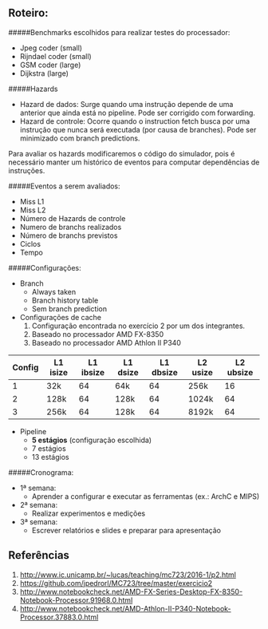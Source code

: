 Roteiro:
----
#####Benchmarks escolhidos para realizar testes do processador:
* Jpeg coder (small)
* Rijndael coder (small)
* GSM coder (large)
* Dijkstra (large)
 
#####Hazards
* Hazard de dados: Surge quando uma instrução depende de uma anterior que ainda está no pipeline. Pode ser corrigido com forwarding.
* Hazard de controle: Ocorre quando o instruction fetch busca por uma instrução que nunca será executada (por causa de branches). Pode ser minimizado com branch predictions.

Para avaliar os hazards modificaremos o código do simulador, pois é necessário manter um histórico de eventos para computar dependências de instruções.

#####Eventos a serem avaliados:
* Miss L1
* Miss L2
* Número de Hazards de controle
* Numero de branchs realizados
* Número de branchs previstos
* Ciclos 
* Tempo

#####Configurações:
* Branch
  * Always taken
  * Branch history table
  * Sem branch prediction
* Configurações de cache
  1. Configuração encontrada no exercício 2 por um dos integrantes.
  2. Baseado no processador AMD FX-8350
  3. Baseado no processador AMD Athlon II P340

|Config | L1 isize | L1 ibsize | L1 dsize | L1 dbsize | L2 usize | L2 ubsize |
| --- | --- | --- | --- | --- | --- | --- |
| 1 | 32k | 64 | 64k | 64 | 256k | 16 |
| 2 | 128k | 64 | 128k | 64 | 1024k | 64 |
| 3 | 256k | 64 | 128k | 64 | 8192k | 64 |
 

* Pipeline
  * __5 estágios__ (configuração escolhida)
  * 7 estágios
  * 13 estágios


#####Cronograma:
* 1ª semana:
  * Aprender a configurar e executar as ferramentas (ex.: ArchC e MIPS)
* 2ª semana:
  * Realizar experimentos e medições
* 3ª semana:
  * Escrever relatórios e slides e preparar para apresentação




Referências
----
1. http://www.ic.unicamp.br/~lucas/teaching/mc723/2016-1/p2.html
2. https://github.com/jpedrorl/MC723/tree/master/exercicio2
3. http://www.notebookcheck.net/AMD-FX-Series-Desktop-FX-8350-Notebook-Processor.91968.0.html
4. http://www.notebookcheck.net/AMD-Athlon-II-P340-Notebook-Processor.37883.0.html
